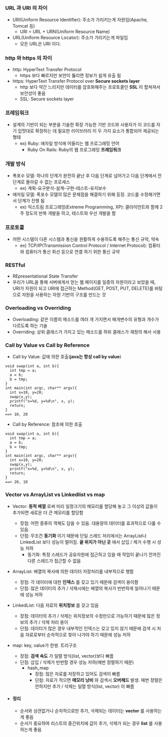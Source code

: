 ### URL 과 URI 의 차이
  - URI(Uniform Resource Identifier): 주소가 가리키는게 자원임(Apache, Tomcat 등)
    - URI = URL + URN(Uniform Resource Name)
  - URL(Uniform Resource Locator): 주소가 가리키는게 파일임
    - 모든 URL은 URI 이다.

### http 와 https 의 차이
   - http: HyperText Transfer Protocol
     - https 보다 빠르지만 보안이 뚫리면 정보가 쉽게 유출 됨
   - https: HyperText Transfer Protocol over **Secure sockets layer**
     - http 보다 약간 느리지만 데이터를 암호화해주는 프로토콜인 **SSL** 이 합쳐져서 보안성이 좋음
     - SSL: Secure sockets layer

### 프레임워크
   - 설계의 기반이 되는 부분을 기술한  확장 가능한 기반 코드와 사용자가 이 코드를 자기 입맛대로 확장하는 데 필요한 라이브러리 이 두 가지 요소가 통합되어 제공되는 형태
      - ex) Ruby: 애자일 방식에 어울리는 웹 프로그래밍 언어
         - Ruby On Rails: Ruby의 웹 프로그래밍 **프레임워크**

### 개발 방식
   - 폭포수 모델: 하나의 단계가 완전히 끝난 후 다음 단계로 넘어가고 다음 단계에서 전 단계로 돌아갈 수 없는 프로세스
      - ex) 계획-요구분석-설계-구현-테스트-유지보수
   - 애자일 모델: 폭포수 모델의 많은 문제점을 해결하기 위해 등장. 코드를 수정해가면서 단계가 진행 됨
      - ex) 익스트림 프로그래밍(Extreme Programming, XP): 클라이언트와 함께 2주 정도의 반복 개발을 하고, 테스트와 우선 개발을 함

### 프로토콜
   - 어떤 시스템이 다른 시스템과 통신을 원활하게 수용하도록 해주는 통신 규약, 약속
      - ex) TCP/IP(Transmission Control Protocol / Internet Protocol): 컴퓨터와 컴퓨터가 통신 회선 등으로 연결 하기 위한 통신 규약

### RESTful
   - REpresentational State Transfer
   - 우리가 URL을 통해 서버에게서 얻는 웹 페이지를 일종의 자원이라고 보았을 때, URI가 자원이 되고 URI에 접근하는 Method(GET, POST, PUT, DELETE)를 바탕으로 자원을 사용하는 자원 기반의 구조를 만드는 것

### Overloading vs Overriding
   - Overloading: 같은 이름의 메소드를 여러 개 가지면서 매개변수의 유형과 개수가 다르도록 하는 기술
   - Overriding: 상위 클래스가 가지고 있는 메소드를 하위 클래스가 재정의 해서 사용

### Call by Value vs Call by Reference
   - Call by Value: 값에 의한 호출(**java는 항상 call by value**)
```
void swap(int a, int b){
  int tmp = a;
  a = b;
  b = tmp;
}
int main(int argc, char** argv){
  int x=10, y=20;
  swap(x,y);
  printf("x=%d, y=%d\n", x, y);
  return;
}
==> 10, 20
```
   - Call by Reference: 참조에 의한 호출
```
void swap(int a, int b){
  int tmp = a;
  a = b;
  b = tmp;
}
int main(int argc, char** argv){
  int x=10, y=20;
  swap(x,y);
  printf("x=%d, y=%d\n", x, y);
  return;
}
==> 20, 10
```
### Vector vs ArrayList vs Linkedlist vs map
   - Vector: **동적 배열** 로써 미리 일정크기의 메모리를 할당해 놓고 그 이상의 값들이 추가되면 새로운 더 큰 메모리를 할당함
      - 장점: 어떤 종류의 객체도 담을 수 있음. 대용량의 데이터를 효과적으로 다룰 수 있음.
      - 단점: 무조건 **동기화** 이기 때문에 단일 스레드 처리에서는 ArrayList나 LinkedList 보다 성능이 떨어짐. **끝 위치가 아닌 곳** 에서 삽입 / 제거 수행 시 성능 저하
         - 동기화: 특정 스레드가 공유자원에 접근하고 있을 때 작업이 끝나기 전까진 다른 스레드가 접근할 수 없음

   - ArrayList: 배열의 복사에 의한 데이터 저장처리를 내부적으로 행함
      - 장점: 각 데이터에 대한 **인덱스** 를 갖고 있기 때문에 검색이 용이함
      - 단점: 많은 데이터의 추가 / 삭제시에는 배열의 복사가 빈번하게 일어나기 때문에 성능 저하

   - LinkedList: 다음 자료의 **위치정보** 를 갖고 있음
      - 장점: 데이터의 추가 / 삭제는 위치정보의 수정만으로 가능하기 때문에 많은 정보의 추가 / 삭제 처리 용이
      - 단점: 데이터가 많은 경우 내부적인 인덱스는 갖고 있지 않기 때문에 검색 시 처음 자료로부터 순차적으로 찾아 나가야 하기 때문에 성능 저하

   - map: key, value가 한쌍. 트리구조
      - 장점: **검색 속도** 가 일렬 방식(list, vector)보다 빠름
      - 단점: 삽입 / 삭제가 빈번할 경우 성능 저하(매번 정렬하기 때문)
         - hash_map
            - 장점: 많은 자료를 저장하고 있어도 검색이 빠름
            - 단점: 자료가 적으면 **메모리 낭비** 와 검색시 **오버헤드** 발생. 매번 정렬은 안하지만 추가 / 삭제는 일렬 방식(list, vector) 이 빠름

   - #### **정리**
      - 순서와 상관없거나 순차적으로만 추가, 삭제되는 데이터는 **vector** 를 사용하는게 좋음
      - 순서가 중요하여 리스트의 중간위치에 값이 추가, 삭제가 되는 경우 **list** 를 사용하는게 좋음
